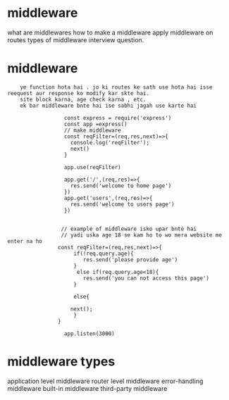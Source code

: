 # middleware
  what are middlewares
  how to make a middleware
  apply middleware on routes
  types of middleware
  interview question.
  # middleware
        ye function hota hai . jo ki routes ke sath use hota hai isse reequest aur response ko modify kar skte hai.
        site block karna, age check karna , etc.
        ek bar middleware bnte hai ise sabhi jagah use karte hai

                      const express = require('express')
                      const app =express()
                      // make middleware
                      const reqFilter=(req,res,next)=>{
                        console.log('reqFilter');
                        next()
                      }

                      app.use(reqFilter)

                      app.get('/',(req,res)=>{
                        res.send('welcome to home page')
                      })
                      app.get('users',(req,res)=>{
                        res.send('welcome to users page')
                      })

                      
                     // example of middleware isko upar bnte hai
                     // yadi uska age 18 se kam ho to wo mera website me enter na ho
                    const reqFilter=(req,res,next)=>{
                         if(!req.query.age){
                            res.send('please provide age')
                         }
                          else if(req.query.age<18){
                            res.send('you can not access this page')
                         }
                          
                         else{

                        next();
                         }
                    }

                      app.listen(3000)
# middleware types
  application level middleware
  router level middleware
  error-handling middleware
  built-in middleware
  third-party middleware
                        